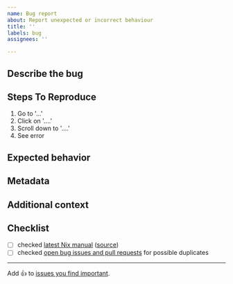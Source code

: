 ```yaml
---
name: Bug report
about: Report unexpected or incorrect behaviour
title: ''
labels: bug
assignees: ''

---
```


## Describe the bug

<!--
  A clear and concise description of what the bug is.

  If you have a problem with a specific package or NixOS,
  you probably want to file an issue at https://github.com/NixOS/nixpkgs/issues.
-->

## Steps To Reproduce

1. Go to '...'
2. Click on '....'
3. Scroll down to '....'
4. See error

## Expected behavior

<!-- A clear and concise description of what you expected to happen. -->

## Metadata

<!-- Please insert the output of running `nix-env --version` below this line -->

## Additional context

<!-- Add any other context about the problem here. -->

## Checklist

<!-- make sure this issue is not redundant or obsolete -->

- [ ] checked [latest Nix manual] \([source])
- [ ] checked [open bug issues and pull requests] for possible duplicates

[latest Nix manual]: https://nixos.org/manual/nix/unstable/
[source]: https://github.com/NixOS/nix/tree/master/doc/manual/source
[open bug issues and pull requests]: https://github.com/NixOS/nix/labels/bug

---

Add :+1: to [issues you find important](https://github.com/NixOS/nix/issues?q=is%3Aissue+is%3Aopen+sort%3Areactions-%2B1-desc).
